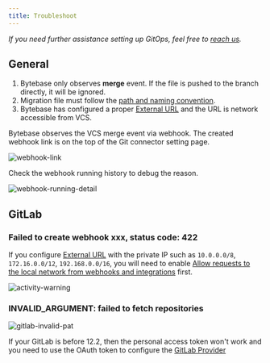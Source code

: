 ```yaml
---
title: Troubleshoot
---
```


_If you need further assistance setting up GitOps, feel free to [reach us](/docs/faq/#how-to-reach-us)._

## General

1. Bytebase only observes **merge** event. If the file is pushed to the branch directly, it will be ignored.
1. Migration file must follow the [path and naming convention](/docs/vcs-integration/create-migration-files/).
1. Bytebase has configured a proper [External URL](/docs/get-started/install/external-url) and the URL is network accessible from VCS.

Bytebase observes the VCS merge event via webhook. The created webhook link is on the top of the Git
connector setting page.

![webhook-link](/content/docs/vcs-integration/troubleshoot/webhook-link.webp)

Check the webhook running history to debug the reason.

![webhook-running-detail](/content/docs/vcs-integration/troubleshoot/webhook-running-detail.webp)

## GitLab

### Failed to create webhook xxx, status code: 422

If you configure [External URL](/docs/get-started/install/external-url) with the private IP such as `10.0.0.0/8`, `172.16.0.0/12`, `192.168.0.0/16`, you will need to enable [Allow requests to the local network from webhooks and integrations](https://docs.gitlab.com/ee/security/webhooks.html#allow-outbound-requests-to-certain-ip-addresses-and-domains) first.

![activity-warning](/content/docs/vcs-integration/troubleshoot/gitlab-allow-internal-request.webp)

### INVALID_ARGUMENT: failed to fetch repositories

![gitlab-invalid-pat](/content/docs/vcs-integration/troubleshoot/gitlab-invalid-pat.webp)

If your GitLab is before 12.2, then the personal access token won't work and you need to use the OAuth
token to configure the [GitLab Provider](/docs/vcs-integration/add-git-provider/)
